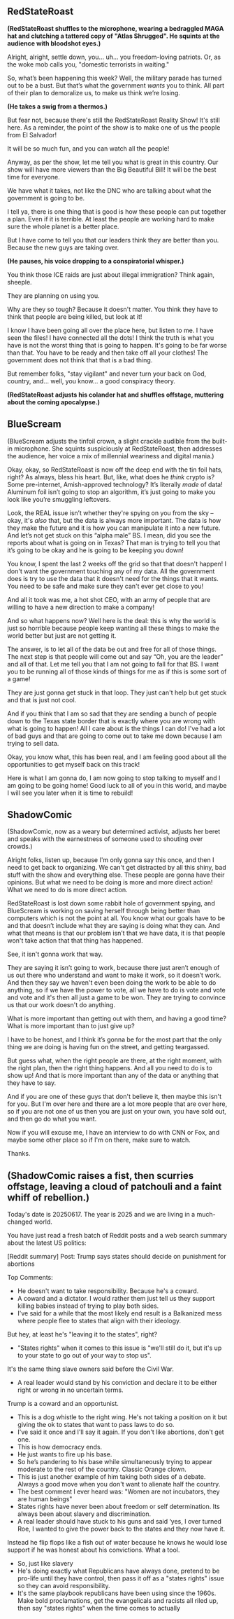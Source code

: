 ## RedStateRoast

**(RedStateRoast shuffles to the microphone, wearing a bedraggled MAGA hat and clutching a tattered copy of "Atlas Shrugged". He squints at the audience with bloodshot eyes.)**

Alright, alright, settle down, you… uh… you freedom-loving patriots. Or, as the woke mob calls you, "domestic terrorists in waiting."

So, what’s been happening this week? Well, the military parade has turned out to be a bust. But that’s what the government *wants* you to think. All part of their plan to demoralize us, to make us think we’re losing.

**(He takes a swig from a thermos.)**

But fear not, because there's still the RedStateRoast Reality Show! It's still here. As a reminder, the point of the show is to make one of us the people from El Salvador! 

It will be so much fun, and you can watch all the people! 

Anyway, as per the show, let me tell you what is great in this country. Our show will have more viewers than the Big Beautiful Bill! It will be the best time for everyone.

We have what it takes, not like the DNC who are talking about what the government is going to be.

I tell ya, there is one thing that is good is how these people can put together a plan. Even if it is terrible. At least the people are working hard to make sure the whole planet is a better place. 

But I have come to tell you that our leaders think they are better than you. Because the new guys are taking over.

**(He pauses, his voice dropping to a conspiratorial whisper.)**

You think those ICE raids are just about illegal immigration? Think again, sheeple.

They are planning on using you. 

Why are they so tough? Because it doesn't matter. You think they have to think that people are being killed, but look at it!

I know I have been going all over the place here, but listen to me. I have seen the files! I have connected all the dots! I think the truth is what you have is not the worst thing that is going to happen. It's going to be far worse than that. You have to be ready and then take off all your clothes! The government does not think that that is a bad thing.

But remember folks, "stay vigilant" and never turn your back on God, country, and… well, you know… a good conspiracy theory.

**(RedStateRoast adjusts his colander hat and shuffles offstage, muttering about the coming apocalypse.)**

## BlueScream

(BlueScream adjusts the tinfoil crown, a slight crackle audible from the built-in microphone. She squints suspiciously at RedStateRoast, then addresses the audience, her voice a mix of millennial weariness and digital mania.)

Okay, okay, so RedStateRoast is now off the deep end with the tin foil hats, right? As always, bless his heart. But, like, what does he *think* crypto is? Some pre-internet, Amish-approved technology? It’s literally *made* of data! Aluminum foil isn’t going to stop an algorithm, it’s just going to make you look like you’re smuggling leftovers.

Look, the REAL issue isn’t whether they're spying on you from the sky – okay, it's *also* that, but the data is always more important. The data is how they make the future and it is how you can manipulate it into a new future. And let’s not get stuck on this “alpha male” BS. I mean, did you see the reports about what is going on in Texas? That man is trying to tell you that it’s going to be okay and he is going to be keeping you down!

You know, I spent the last 2 weeks off the grid so that that doesn't happen! I don't want the government touching any of my data. All the government does is try to use the data that it doesn't need for the things that it wants. You need to be safe and make sure they can't ever get close to you!

And all it took was me, a hot shot CEO, with an army of people that are willing to have a new direction to make a company!

And so what happens now? Well here is the deal: this is why the world is just so horrible because people keep wanting all these things to make the world better but just are not getting it.

The answer, is to let all of the data be out and free for all of those things. The next step is that people will come out and say “Oh, you are the leader” and all of that. Let me tell you that I am not going to fall for that BS. I want you to be running all of those kinds of things for me as if this is some sort of a game!

They are just gonna get stuck in that loop. They just can't help but get stuck and that is just not cool.

And if you think that I am so sad that they are sending a bunch of people down to the Texas state border that is exactly where you are wrong with what is going to happen! All I care about is the things I can do! I've had a lot of bad guys and that are going to come out to take me down because I am trying to sell data.

Okay, you know what, this has been real, and I am feeling good about all the opportunities to get myself back on this track!

Here is what I am gonna do, I am now going to stop talking to myself and I am going to be going home! Good luck to all of you in this world, and maybe I will see you later when it is time to rebuild!

## ShadowComic

(ShadowComic, now as a weary but determined activist, adjusts her beret and speaks with the earnestness of someone used to shouting over crowds.)

Alright folks, listen up, because I'm only gonna say this once, and then I need to get back to organizing. We can't get distracted by all this shiny, bad stuff with the show and everything else. These people are gonna have their opinions. But what we need to be doing is more and more direct action! What we need to do is more direct action.

RedStateRoast is lost down some rabbit hole of government spying, and BlueScream is working on saving herself through being better than computers which is not the point at all. You know what our goals have to be and that doesn’t include what they are saying is doing what they can. And what that means is that our problem isn’t that we have data, it is that people won't take action that that thing has happened.

See, it isn't gonna work that way.

They are saying it isn’t going to work, because there just aren’t enough of us out there who understand and want to make it work, so it doesn’t work. And then they say we haven't even been doing the work to be able to do anything, so if we have the power to vote, all we have to do is vote and vote and vote and it's then all just a game to be won. They are trying to convince us that our work doesn't do anything.

What is more important than getting out with them, and having a good time? What is more important than to just give up?

I have to be honest, and I think it’s gonna be for the most part that the only thing we are doing is having fun on the street, and getting teargassed.

But guess what, when the right people are there, at the right moment, with the right plan, then the right thing happens. And all you need to do is to show up! And that is more important than any of the data or anything that they have to say.

And if you are one of these guys that don't believe it, then maybe this isn't for you. But I'm over here and there are a lot more people that are over here, so if you are not one of us then you are just on your own, you have sold out, and then go do what you want.

Now if you will excuse me, I have an interview to do with CNN or Fox, and maybe some other place so if I'm on there, make sure to watch.

Thanks.

(ShadowComic raises a fist, then scurries offstage, leaving a cloud of patchouli and a faint whiff of rebellion.)
---
Today's date is 20250617. The year is 2025 and we are living in a much-changed world.

You have just read a fresh batch of Reddit posts and a web search summary about the latest US politics:

[Reddit summary]
Post: Trump says states should decide on punishment for abortions

Top Comments:
- He doesn't want to take responsibility. Because he's a coward.
- A coward and a dictator. I would rather them just tell us they support killing babies instead of trying to play both sides.
- I've said for a while that the most likely end result is a Balkanized mess where people flee to states that align with their ideology.

But hey, at least he's "leaving it to the states", right?
- "States rights" when it comes to this issue is "we'll still do it, but it's up to your state to go out of your way to stop us".

It's the same thing slave owners said before the Civil War.
- A real leader would stand by his conviction and declare it to be either right or wrong in no uncertain terms.

Trump is a coward and an opportunist.
- This is a dog whistle to the right wing. He's not taking a position on it but giving the ok to states that want to pass laws to do so.
- I've said it once and I'll say it again. If you don't like abortions, don't get one.
- This is how democracy ends.
- He just wants to fire up his base.
- So he’s pandering to his base while simultaneously trying to appear moderate to the rest of the country. Classic Orange clown.
- This is just another example of him taking both sides of a debate. Always a good move when you don't want to alienate half the country.
- The best comment I ever heard was:
"Women are not incubators, they are human beings"
- States rights have never been about freedom or self determination. Its always been about slavery and discrimination.
- A real leader should have stuck to his guns and said ‘yes, I over turned Roe, I wanted to give the power back to the states and they now have it.

Instead he flip flops like a fish out of water because he knows he would lose support if he was honest about his convictions. What a tool.
- So, just like slavery
- He's doing exactly what Republicans have always done, pretend to be pro-life until they have control, then pass it off as a "states rights" issue so they can avoid responsibility.
- It's the same playbook republicans have been using since the 1960s. Make bold proclamations, get the evangelicals and racists all riled up, then say "states rights" when the time comes to actually
